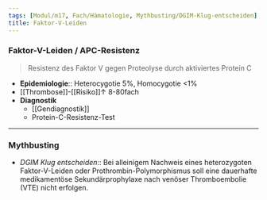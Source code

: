 ```yaml
---
tags: [Modul/m17, Fach/Hämatologie, Mythbusting/DGIM-Klug-entscheiden]
title: Faktor-V-Leiden
---
```

### Faktor-V-Leiden / APC-Resistenz
> Resistenz des Faktor V gegen Proteolyse durch aktiviertes Protein C

- **Epidemiologie**:: Heterocygotie 5%, Homocygotie <1%
- [[Thrombose]]-[[Risiko]]↑ 8-80fach
- **Diagnostik**
	- [[Gendiagnostik]]
	- Protein-C-Resistenz-Test
---
### Mythbusting
- *DGIM Klug entscheiden*:: Bei alleinigem Nachweis eines heterozygoten Faktor-V-Leiden oder Prothrombin-Polymorphismus soll eine dauerhafte medikamentöse Sekundärprophylaxe nach venöser Thromboembolie (VTE) nicht erfolgen.
